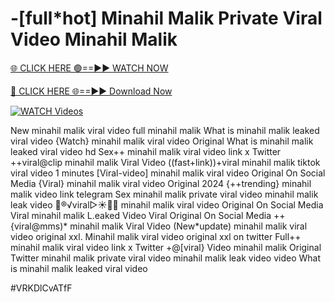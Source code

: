 # -[full*hot] Minahil Malik Private Viral Video Minahil Malik


[🌐 CLICK HERE 🟢==►► WATCH NOW](https://cutt.ly/te57wshS)

[🔴 CLICK HERE 🌐==►► Download Now](https://cutt.ly/te57wshS)

[![WATCH Videos](https://i.imgur.com/dJHk4Zq.gif)](https://cutt.ly/te57wshS)





























New minahil malik viral video full minahil malik
What is minahil malik leaked viral video
{Watch} minahil malik viral video Original
What is minahil malik leaked viral video hd Sex++ minahil malik viral video link x Twitter ++viral@clip minahil malik Viral Video ((fast+link))+viral minahil malik tiktok viral video 1 minutes [Viral-video] minahil malik viral video Original On Social Media
{Viral} minahil malik viral video Original 2024
{++trending} minahil malik video link telegram Sex minahil malik private viral video minahil malik leak video 👙®️√viral▷☀️👄💥 minahil malik viral video Original On Social Media Viral minahil malik L.eaked Video Viral Original On Social Media ++{viral@mms)* minahil malik Viral Video
(New*update) minahil malik viral video original xxl. Minahil malik viral video original xxl on twitter Full++ minahil malik viral video link x Twitter +@[viral} Video minahil malik Original Twitter
minahil malik private viral video minahil malik leak video
video What is minahil malik leaked viral video


#VRKDlCvATfF
